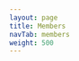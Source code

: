 ```yaml
---
layout: page
title: Members
navTab: members
weight: 500
---
```


<div id="members" class="row"></div>

<script>
function defer(method) {
  if (window.$)
    method();
  else
    setTimeout(function() { defer(method) }, 50);
}

defer(function () {
  // Grab the list of members
  $.ajax("members-list.json", {
    dataType: "json"
  }).done(function(members) {

    // Loop through each member in the list
    $.each( members, function( i, name ) {

      // Fetch the member's info
      $.ajax("https://api.github.com/users/"+name, {
        dataType: "json"
      }).done(function(member) {

        // $img is used to contain the member image and name
        $img = $('<div class="col-md-3" style="margin-bottom:2em"></div>');

        // Add the image
        $( '<img>' )
          .attr( "src", member.avatar_url )
          .appendTo( $img )
          .addClass('img-thumbnail')
          .css('width', '100%');

        // Add the Name
        if (member.name)
          $img.append('<center><a href='+member.html_url+'>'+member.name+'</a></center>');
        else
          $img.append('<center><a href='+member.html_url+'>'+member.login+'</a></center>');
		  
        // Add the member ($img) to the members div
        $img.appendTo( '#members' );
      });
    });

  });
});
</script>

